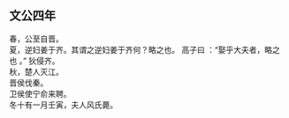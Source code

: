 ## 文公四年
春，公至自晋。  
夏，逆妇姜于齐。其谓之逆妇姜于齐何？略之也。 高子曰
：“娶乎大夫者，略之也 。”
狄侵齐。  
秋，楚人灭江。  
晋侯伐秦。  
卫侯使宁俞来聘。  
冬十有一月壬寅，夫人风氏薨。  

